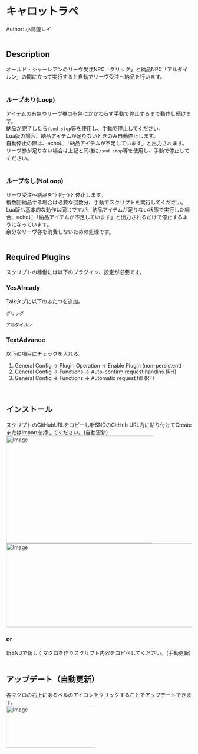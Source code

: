 # キャロットラペ<br/>
Author: 小鳥遊レイ
<br/>
<br/>

## Description<br/>
オールド・シャーレアンのリーヴ受注NPC「グリッグ」と納品NPC「アルダイルン」の間に立って実行すると自動でリーヴ受注～納品を行います。<br/>
<br/>

### ループあり(Loop)<br/>
アイテムの有無やリーヴ券の有無にかかわらず手動で停止するまで動作し続けます。<br/>
納品が完了したら`/snd stop`等を使用し、手動で停止してください。<br/>
Lua版の場合、納品アイテムが足りないときのみ自動停止します。<br/>
自動停止の際は、echoに「納品アイテムが不足しています」と出力されます。<br/>
リーヴ券が足りない場合は上記と同様に`/snd stop`等を使用し、手動で停止してください。<br/>
<br/>

### ループなし(NoLoop)<br/>
リーヴ受注～納品を1回行うと停止します。<br/>
複数回納品する場合は必要な回数分、手動でスクリプトを実行してください。<br/>
Lua版も基本的な動作は同じですが、納品アイテムが足りない状態で実行した場合、echoに「納品アイテムが不足しています」と出力されるだけで停止するようになっています。<br/>
余分なリーヴ券を消費しないための処理です。<br/>
<br/>

## Required Plugins<br/>
スクリプトの稼働には以下のプラグイン、設定が必要です。<br/>

### YesAlready <br/>
Talkタブに以下のふたつを追加。<br/>
```
グリッグ
```
```
アルダイルン
```

### TextAdvance<br/>
以下の項目にチェックを入れる。<br/>
1.  General Config -> Plugin Operation -> Enable Plugin (non-persistent)<br/>
2.  General Config -> Functions -> Auto-confirm request handins (RH)<br/>
3.  General Config -> Functions -> Automatic request fill (RF)<br/>
<br/>

## インストール<br/>
スクリプトのGitHubURLをコピーし新SNDのGitHub URL内に貼り付けてCreateまたはImportを押してください。(自動更新)<br/>
<img width="399" height="291" alt="Image" src="https://github.com/user-attachments/assets/b234fee7-9a5b-40c9-80d9-d562292bdc20" /><br/>
<img width="704" height="227" alt="Image" src="https://github.com/user-attachments/assets/dc5bb236-9bea-4d4b-8cae-8df7f1fa8255" />

### or

新SNDで新しくマクロを作りスクリプト内容をコピペしてください。(手動更新)<br/>
<br/>

## アップデート（自動更新）<br/>
各マクロの右上にあるベルのアイコンをクリックすることでアップデートできます。<br/>
<img width="242" height="114" alt="Image" src="https://github.com/user-attachments/assets/2be03133-549a-48e4-b230-e241d7c28369" />